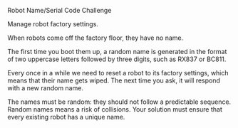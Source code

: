 Robot Name/Serial Code Challenge

Manage robot factory settings.

When robots come off the factory floor, they have no name.

The first time you boot them up, a random name is generated in the format of two uppercase letters followed by three digits, such as RX837 or BC811.

Every once in a while we need to reset a robot to its factory settings, which means that their name gets wiped. The next time you ask, it will respond with a new random name.

The names must be random: they should not follow a predictable sequence. Random names means a risk of collisions. Your solution must ensure that every existing robot has a unique name.